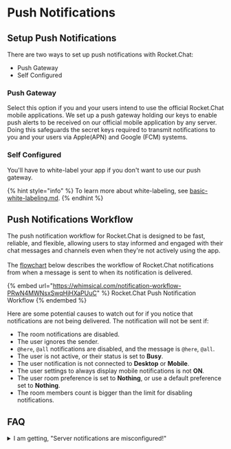 # Push Notifications

## Setup Push Notifications

There are two ways to set up push notifications with Rocket.Chat:

* Push Gateway
* Self Configured

### Push Gateway

Select this option if you and your users intend to use the official Rocket.Chat mobile applications. We set up a push gateway holding our keys to enable push alerts to be received on our official mobile application by any server. Doing this safeguards the secret keys required to transmit notifications to you and your users via Apple(APN) and Google (FCM) systems.

### Self Configured

You'll have to white-label your app if you don't want to use our push gateway.

{% hint style="info" %}
To learn more about white-labeling, see [basic-white-labeling.md](../../../setup-and-configure/accessing-your-workspace/basic-white-labeling.md "mention").
{% endhint %}

## Push Notifications Workflow

The push notification workflow for Rocket.Chat is designed to be fast, reliable, and flexible, allowing users to stay informed and engaged with their chat messages and channels even when they're not actively using the app.\
\
The [flowchart](https://whimsical.com/notification-workflow-PRwN4MWNsxSwqHjHXaPUuC) below describes the workflow of Rocket.Chat notifications from when a message is sent to when its notification is delivered.

{% embed url="https://whimsical.com/notification-workflow-PRwN4MWNsxSwqHjHXaPUuC" %}
Rocket.Chat Push Notification Workflow
{% endembed %}

Here are some potential causes to watch out for if you notice that notifications are not being delivered. The notification will not be sent if:&#x20;

* The room notifications are disabled.
* The user ignores the sender.
* `@here`, `@all` notifications are disabled, and the message is `@here`, `@all`.
* The user is not active, or their status is set to **Busy**.
* The user notification is not connected to **Desktop** or **Mobile**.
* The user settings to always display mobile notifications is not **ON**.
* The user room preference is set to **Nothing**, or use a default preference set to **Nothing**.
* The room members count is bigger than the limit for disabling notifications.



## FAQ

<details>

<summary>I am getting, "Server notifications are misconfigured!"</summary>

If you are getting this message and are using our push gateway, please make sure:

* Your server version is greater or equal to 0.74.3.
* Your server is registered. (you can check this by going to `http://yourserver/admin/cloud`)

</details>
